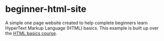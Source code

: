 # beginner-html-site
A simple one page website created to help complete beginners learn HyperText Markup Language (HTML) basics. This example is built up over the [HTML basics course](https://developer.mozilla.org/en-US/Learn/Getting_started_with_the_web/HTML_basics).
